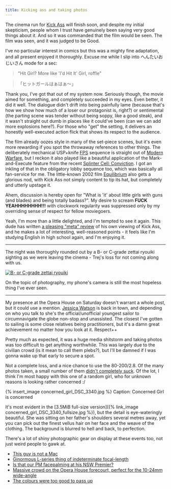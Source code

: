 ```yaml
---
title: Kicking ass and taking photos
---
```


The cinema run for [Kick Ass](http://en.wikipedia.org/wiki/Kick-Ass_%28film%29) will finish soon, and despite my initial skepticism, people whom I trust have genuinely been saying very good things about it. And so it was commanded that the film would be seen. The film was seen, and it was judged to be Good.

I've no particular interest in comics but this was a mighty fine adaptation, and all present enjoyed it thoroughly. Excuse me while I slip into へんたいおじいさん mode for a sec:

> "Hit Girl? More like 'I'd Hit It' Girl, roffle"

> 「ヒットガールはぁはぁ～」

Thank you, I've got that out of my system now. Seriously though, the movie aimed for something, and completely succeeded in my eyes. Even better, it did it well. The dialogue didn't drift into being painfully lame (because that's how we show how much of a loser our protagonist is, right?) or sentimental (the parting scene was tender without being soppy, like a good steak), and it wasn't straight out dumb in places like it could've been (can we can add more explosions here?). For those who "get" the setting, it delivers an honestly well-executed action flick that shows its respect to the audience.

The film already oozes style in many of the set-piece scenes, but it's even more rewarding if you spot the throwaway references to other things. The deliberately mechanical USP+knife [FPS](http://en.wikipedia.org/wiki/First-person_shooter) sequence is straight out of [Modern Warfare](http://en.wikipedia.org/wiki/Call_of_Duty:_Modern_Warfare_2), but I reckon it also played like a beautiful application of the Mark-and-Execute feature from the recent [Splinter Cell: Conviction](http://en.wikipedia.org/wiki/Tom_Clancy%27s_Splinter_Cell:_Conviction). I got an inkling of that in the obligatory lobby sequence too, which was basically all fan-service for me. The little-known 2002 film [Equilibrium](http://en.wikipedia.org/wiki/Equilibrium_%28film%29) also gets a glorious nod, with Kick Ass not simply content to tip its hat, but completely and utterly upstage it.

Ahem, discussion is hereby open for "What is 'it' about little girls with guns (and blades) and being totally badass?". My desire to scream **FUCK YEAHHHHHHHH!!!** with clockwork regularity was suppressed only by my overriding sense of respect for fellow moviegoers.

Yeah, I'm more than a little delighted, and I'm tempted to see it again. This dude has written [a pleasing "meta" review](http://chud.com/articles/articles/23386/1/REVIEW-KICK-ASS-DEVIN039S-SECOND-TAKE/Page1.html) of his own viewing of Kick Ass, and he makes a lot of interesting, well-reasoned points - it feels like I'm studying English in high school again, and I'm enjoying it.

<hr />

The night was thoroughly rounded out by a B- or C-grade zettai ryouiki sighting as we were leaving the cinema - Trej's loss for not coming along with us.

[![B- or C-grade zettai ryouiki](http://furinkan.meidokon.net/img/20100518_phone_photos/content/images/thumb/DSC00203.jpg "B- or C-grade zettai ryouiki")](http://furinkan.meidokon.net/img/20100518_phone_photos/content/DSC00203_large.html)

On the topic of photography, my phone's camera is still the most hopeless thing I've ever seen.

<hr />

My presence at the Opera House on Saturday doesn't warrant a whole post, but it could use a mention. [Jessica Watson](http://en.wikipedia.org/wiki/Jessica_Watson) is back in town, and depending on who you talk to she's the official/unofficial youngest sailor to circumnavigate the globe non-stop and unassisted. The closest I've gotten to sailing is some close relatives being practitioners, but it's a damn great achievement no matter how you look at it. Respect++

Pretty much as expected, it was a huge media shitstorm and taking photos was too difficult to get anything worthwhile. This was largely due to the civilian crowd (is it mean to call them plebs?), but I'll be damned if I was gonna wake up that early to secure a spot.

Not a complete loss, and a nice chance to use the 80-200/2.8. Of the many photos taken, a small number of them [didn't completely suck](http://furinkan.meidokon.net/img/20100515_jessica_watson/). Of the lot, I think I'm most happy with this one of a random girl, who for unknown reasons is looking rather concerned :/

{% insert_image concerned_girl_DSC_3340.jpg %}
Caption: Concerned Girl is concerned

It's most evident in the [3.5MiB full-size version]({% link_image concerned_girl_DSC_3340_fullsize.jpg %}), but the detail is eye-wateringly beautiful. She was sitting on her father's shoulders several metres away, yet you can pick out the finest vellus hair on her face and the weave of the clothing. The background is blurred to hell and back, to perfection.

There's a lot of shiny photographic gear on display at these events too, not just weird people to gawk at.

 * [This guy is not a Mac](http://furinkan.meidokon.net/img/20100515_jessica_watson/content/DSC_3291_large.html)
 * [Ginormous L-series thing of indeterminate focal-length](http://furinkan.meidokon.net/img/20100515_jessica_watson/content/DSC_3388_large.html)
 * [Is that our PM facepalming at his NSW Premier?](http://furinkan.meidokon.net/img/20100515_jessica_watson/content/DSC_3653_large.html)
 * [Massive crowd on the Opera House forecourt, perfect for the 10-24mm wide-angle](http://furinkan.meidokon.net/img/20100515_jessica_watson/content/DSC_3686_large.html)
 * [The colours were too good to pass up](http://furinkan.meidokon.net/img/20100515_jessica_watson/content/DSC_3700_large.html)

